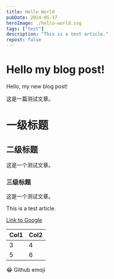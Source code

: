 ```yaml
---
title: Hello World
pubDate: 2024-05-17
heroImage: ./hello-world.svg
tags: ["test"]
description: "This is a test article."
repost: false
---
```


# Hello my blog post!

Hello, my new blog post!

这是一篇测试文章。

# 一级标题

## 二级标题

这是一个测试文章。

### 三级标题

这是一个测试文章。

This is a test article.

[Link to Google](https://www.google.com)


| Col1 | Col2 |
| ---- | ---- |
| 3    | 4    |
| 5    | 6    |


:joy: Github emoji
